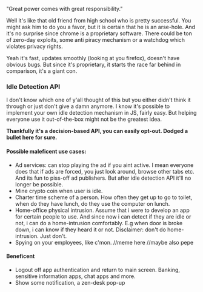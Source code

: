 "Great power comes with great responsibility."

Well it's like that old friend from high school who is pretty successful. You might ask him to do you a favor, but it is certain that he is an arse-hole. And it's no surprise since chrome is a proprietary software. There could be ton of zero-day exploits, some anti piracy mechanism or a watchdog which violates privacy rights.

Yeah it's fast, updates smoothly (looking at you firefox), doesn't have obvious bugs. But since it's proprietary, it starts the race far behind in comparison, it's a giant con.



### Idle Detection API

I don't know which one of y'all thought of this but you either didn't think it through or just don't give a damn anymore. I know it's possible to implement your own idle detection mechanism in JS, fairly easy. But helping everyone use it out-of-the-box might not be the greatest idea.

**Thankfully it's a decision-based API, you can easily opt-out. Dodged a bullet here for sure.**

#### Possible maleficent use cases:
- Ad services: can stop playing the ad if you  aint active. I mean everyone does that if ads are forced, you just look around, browse other tabs etc. And its fun to piss-off ad publishers. But after idle detection API it'll no longer be possible. 
- Mine crypto coin when user is idle.
- Charter time scheme of a person. How often they get up to go to toilet, when do they have lunch, do they use the computer on lunch.
- Home-office physical intrusion. Assume that i were to develop an app for certain people to use. And since now i can detect if they are idle or not, i can do a home-intrusion comfortably. E.g when door is broke down, i can know if they heard it or not. Disclaimer: don't do home-intrusion. Just don't.
- Spying on your employees, like c'mon. 
//meme here
//maybe also pepe


#### Beneficent
- Logout off app authentication and return to main screen. Banking, sensitive information apps, chat apps and more.
- Show some notification, a zen-desk pop-up
